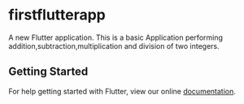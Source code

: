 # firstflutterapp

A new Flutter application.
This is a basic Application performing addition,subtraction,multiplication and division of two integers.

## Getting Started

For help getting started with Flutter, view our online
[documentation](https://flutter.io/).
